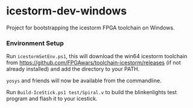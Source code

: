 # icestorm-dev-windows
Project for bootstrapping the icestorm FPGA toolchain on Windows.

### Environment Setup
Run `icestormSetEnv.ps1`, this will download the win64 icestorm toolchain from https://github.com/FPGAwars/toolchain-icestorm/releases (if not already installed) and add the directory to your PATH.

`yosys` and friends will now be available from the commandline.

Run `Build-IceStick.ps1 test/Spiral.v` to build the blinkenlights test program and flash it to your icestick.
